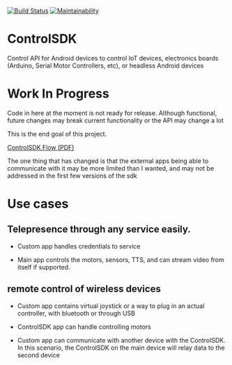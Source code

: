 [![Build Status](https://app.bitrise.io/app/ae8aa5c99e71ca88/status.svg?token=JZQLgdt_X7c05LyelKtL_w&branch=master)](https://app.bitrise.io/app/ae8aa5c99e71ca88) [![Maintainability](https://api.codeclimate.com/v1/badges/890423da31c02a714275/maintainability)](https://codeclimate.com/github/btelman96/ControlSDK/maintainability)
# ControlSDK
Control API for Android devices to control IoT devices, electronics boards (Arduino, Serial Motor Controllers, etc), or headless Android devices

# Work In Progress

Code in here at the moment is not ready for release. Although functional, future changes may break current functionality or the API may change a lot

This is the end goal of this project.

[ControlSDK Flow (PDF)](docs/ControlSDK.pdf)

The one thing that has changed is that the external apps being able to communicate with it may be more limited than I wanted, and may not be addressed in the first few versions of the sdk

# Use cases

## Telepresence through any service easily.

- Custom app handles credentials to service

- Main app controls the motors, sensors, TTS, and can stream video from itself if supported.

## remote control of wireless devices

- Custom app contains virtual joystick or a way to plug in an actual controller, with bluetooth or through USB

- ControlSDK app can handle controlling motors

- Custom app can communicate with another device with the ControlSDK. In this scenario, 
the ControlSDK on the main device will relay data to the second device
